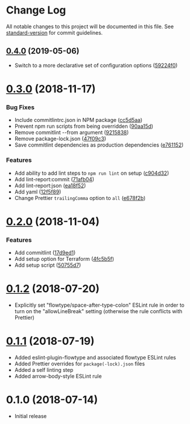 # Change Log

All notable changes to this project will be documented in this file. See [standard-version](https://github.com/conventional-changelog/standard-version) for commit guidelines.

<a name="0.4.0"></a>
## [0.4.0](https://github.com/edahlseng/configuration-lint/compare/v0.3.0...v0.4.0) (2019-05-06)

* Switch to a more declarative set of configuration options ([59224f0](https://github.com/edahlseng/configuration-lint/commit/59224f0))

<a name="0.3.0"></a>
# [0.3.0](https://github.com/edahlseng/configuration-lint/compare/v0.2.0...v0.3.0) (2018-11-17)


### Bug Fixes

* Include commitlintrc.json in NPM package ([cc5d5aa](https://github.com/edahlseng/configuration-lint/commit/cc5d5aa))
* Prevent npm run scripts from being overridden ([90aa15d](https://github.com/edahlseng/configuration-lint/commit/90aa15d))
* Remove commitlint --from argument ([9215838](https://github.com/edahlseng/configuration-lint/commit/9215838))
* Remove package-lock.json ([47f09c3](https://github.com/edahlseng/configuration-lint/commit/47f09c3))
* Save commitlint dependencies as production dependencies ([e761152](https://github.com/edahlseng/configuration-lint/commit/e761152))


### Features

* Add ability to add lint steps to `npm run lint` on setup ([c904d32](https://github.com/edahlseng/configuration-lint/commit/c904d32))
* Add lint-report:commit ([71afb04](https://github.com/edahlseng/configuration-lint/commit/71afb04))
* Add lint-report:json ([ea18f52](https://github.com/edahlseng/configuration-lint/commit/ea18f52))
* Add yaml ([12f5f89](https://github.com/edahlseng/configuration-lint/commit/12f5f89))
* Change Prettier `trailingComma` option to `all` ([e678f2b](https://github.com/edahlseng/configuration-lint/commit/e678f2b))



<a name="0.2.0"></a>
# [0.2.0](https://github.com/edahlseng/configuration-lint/compare/v0.1.2...v0.2.0) (2018-11-04)


### Features

* Add commitlint ([17d9ed1](https://github.com/edahlseng/configuration-lint/commit/17d9ed1))
* Add setup option for Terraform ([4fc5b5f](https://github.com/edahlseng/configuration-lint/commit/4fc5b5f))
* Add setup script ([50755d7](https://github.com/edahlseng/configuration-lint/commit/50755d7))

<a name="0.1.2"></a>
# [0.1.2](https://github.com/edahlseng/configuration-lint/compare/v0.1.1...v0.1.2) (2018-07-20)

* Explicitly set "flowtype/space-after-type-colon" ESLint rule in order to turn on the "allowLineBreak" setting (otherwise the rule conflicts with Prettier)

<a name="0.1.1"></a>
# [0.1.1](https://github.com/edahlseng/configuration-lint/compare/v0.1.0...v0.1.1) (2018-07-19)

* Added eslint-plugin-flowtype and associated flowtype ESLint rules
* Added Prettier overrides for `package(-lock).json` files
* Added a self linting step
* Added arrow-body-style ESLint rule

<a name="0.1.0"></a>
# 0.1.0 (2018-07-14)

* Initial release
